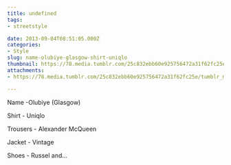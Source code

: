 ```yaml
---
title: undefined
tags:
- streetstyle

date: 2013-09-04T08:51:05.000Z
categories:
- Style
slug: name-olubiye-glasgow-shirt-uniqlo
thumbnail: https://78.media.tumblr.com/25c832ebb60e925756472a31f62fc25e/tumblr_msi3daqI0F1rhrm24o1_1280.jpg
attachments:
- https://78.media.tumblr.com/25c832ebb60e925756472a31f62fc25e/tumblr_msi3daqI0F1rhrm24o1_1280.jpg

---
```


Name -Olubiye (Glasgow) 

  Shirt - Uniqlo 

  Trousers -  Alexander McQueen 

  Jacket - Vintage 

  Shoes - Russel and...
